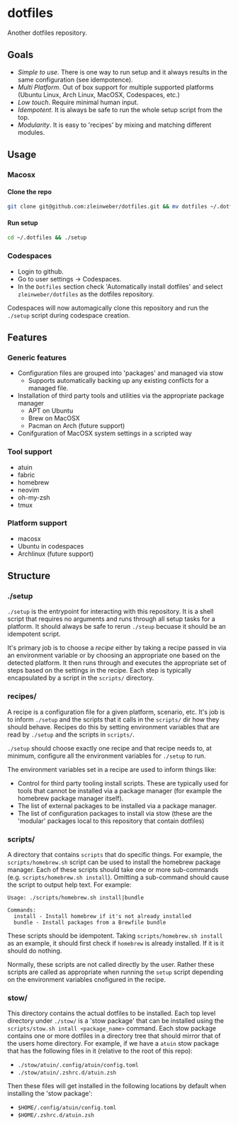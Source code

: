 # dotfiles

Another dotfiles repository.

## Goals

- *Simple to use*. There is one way to run setup and it always results in the same configuration (see idempotence).
- *Multi Platform*. Out of box support for multiple supported platforms (Ubuntu Linux, Arch Linux, MacOSX, Codespaces, etc.)
- *Low touch*. Require minimal human input.
- *Idempotent*. It is always be safe to run the whole setup script from the top.
- *Modularity*. It is easy to 'recipes' by mixing and matching different modules.

## Usage

### Macosx

#### Clone the repo

```sh
git clone git@github.com:zleinweber/dotfiles.git && mv dotfiles ~/.dotfiles
```

#### Run setup

```sh
cd ~/.dotfiles && ./setup
```

### Codespaces

- Login to github.
- Go to user settings -> Codespaces.
- In the `Dotfiles` section check 'Automatically install dotfiles' and select `zleinweber/dotfiles` as the dotfiles repository.

Codespaces will now automagically clone this repository and run the `./setup` script during codespace creation.

## Features

### Generic features

- Configuration files are grouped into 'packages' and managed via stow
  - Supports automatically backing up any existing conflicts for a managed file.
- Installation of third party tools and utilities via the appropriate package manager
  - APT on Ubuntu
  - Brew on MacOSX
  - Pacman on Arch (future support)
- Conifguration of MacOSX system settings in a scripted way

### Tool support

- atuin
- fabric
- homebrew
- neovim
- oh-my-zsh
- tmux

### Platform support

- macosx
- Ubuntu in codespaces
- Archlinux (future support)

## Structure

### ./setup

`./setup` is the entrypoint for interacting with this repository. It is a shell script that requires no arguments and runs through all setup tasks for a platform. It should always be safe to rerun `./steup` becuase it should be an idempotent script.

It's primary job is to choose a *recipe* either by taking a recipe passed in via an environment variable or by choosing an appropriate one based on the detected platform. It then runs through and executes the appropriate set of steps based on the settings in the recipe. Each step is typically encapsulated by a script in the `scripts/` directory.

### recipes/

A recipe is a configuration file for a given platform, scenario, etc. It's job is to inform `./setup` and the scripts that it calls in the `scripts/` dir how they should behave. Recipes do this by setting environment variables that are read by `./setup` and the scripts in `scripts/`.

`./setup` should choose exactly one recipe and that recipe needs to, at minimum, configure all the environment variables for `./setup` to run.

The environment variables set in a recipe are used to inform things like:

- Control for third party tooling install scripts. These are typically used for tools that cannot be installed via a package manager (for example the homebrew package manager itself).
- The list of external packages to be installed via a package manager.
- The list of configuration packages to install via stow (these are the 'modular' packages local to this repository that contain dotfiles)

### scripts/

A directory that contains `scripts` that do specific things. For example, the `scripts/homebrew.sh` script can be used to install the homebrew package manager. Each of these scripts should take one or more sub-commands (e.g. `scripts/homebrew.sh install`). Omitting a sub-command should cause the script to output help text. For example:

```text
Usage: ./scripts/homebrew.sh install|bundle

Commands:
  install - Install homebrew if it's not already installed
  bundle - Install packages from a Brewfile bundle
```

These scripts should be idempotent. Taking `scripts/homebrew.sh install` as an example, it should first check if `homebrew` is already installed. If it is it should do nothing.

Normally, these scripts are not called directly by the user. Rather these scripts are called as appropriate when running the `setup` script depending on the environment variables cnofigured in the recipe.

### stow/

This directory contains the actual dotfiles to be installed. Each top level directory under `./stow/` is a 'stow package' that can be installed using the `scripts/stow.sh intall <package_name>` command. Each stow package contains one or more dotfiles in a directory tree that should mirror that of the users home directory. For example, if we have a `atuin` stow package that has the following files in it (relative to the root of this repo):

- `./stow/atuin/.config/atuin/config.toml`
- `./stow/atuin/.zshrc.d/atuin.zsh`

Then these files will get installed in the following locations by default when installing the 'stow package':

- `$HOME/.config/atuin/config.toml`
- `$HOME/.zshrc.d/atuin.zsh`
